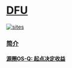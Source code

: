 ﻿# [DFU](https://github.com/OS-Q/DFU)

[![sites](http://182.61.61.133/link/resources/OSQ.png)](http://www.OS-Q.com)
### [简介](http://WWW.OS-Q.COM/DFU)


#### [源圈OS-Q: 起点决定收益](http://www.OS-Q.com)
